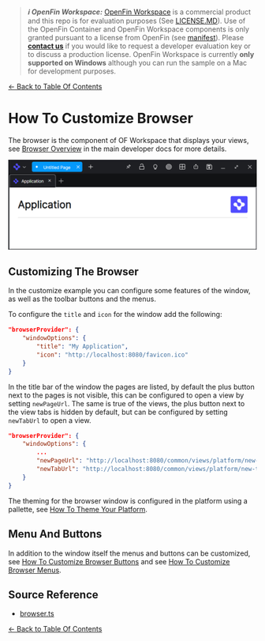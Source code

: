> **_:information_source: OpenFin Workspace:_** [OpenFin Workspace](https://www.openfin.co/workspace/) is a commercial product and this repo is for evaluation purposes (See [LICENSE.MD](../LICENSE.MD)). Use of the OpenFin Container and OpenFin Workspace components is only granted pursuant to a license from OpenFin (see [manifest](../public/manifest.fin.json)). Please [**contact us**](https://www.openfin.co/workspace/poc/) if you would like to request a developer evaluation key or to discuss a production license.
> OpenFin Workspace is currently **only supported on Windows** although you can run the sample on a Mac for development purposes.

[<- Back to Table Of Contents](../README.md)

# How To Customize Browser

The browser is the component of OF Workspace that displays your views, see [Browser Overview](https://developers.openfin.co/of-docs/docs/browser-sdk-overview) in the main developer docs for more details.

![Browser](./assets/browser-window.png)

## Customizing The Browser

In the customize example you can configure some features of the window, as well as the toolbar buttons and the menus.

To configure the `title` and `icon` for the window add the following:

```json
"browserProvider": {
    "windowOptions": {
        "title": "My Application",
        "icon": "http://localhost:8080/favicon.ico"
    }
}
```

In the title bar of the window the pages are listed, by default the plus button next to the pages is not visible, this can be configured to open a view by setting `newPageUrl`. The same is true of the views, the plus button next to the view tabs is hidden by default, but can be configured by setting `newTabUrl` to open a view.

```json
"browserProvider": {
    "windowOptions": {
        ...
        "newPageUrl": "http://localhost:8080/common/views/platform/new-page.html",
        "newTabUrl": "http://localhost:8080/common/views/platform/new-tab.html"
    }
}
```

The theming for the browser window is configured in the platform using a pallette, see [How To Theme Your Platform](./how-to-theme-your-platform.md).

## Menu And Buttons

In addition to the window itself the menus and buttons can be customized, see [How To Customize Browser Buttons](./how-to-customize-browser-buttons.md) and see [How To Customize Browser Menus](./how-to-customize-browser-menus.md).

## Source Reference

- [browser.ts](../client/src/framework/platform/browser.ts)

[<- Back to Table Of Contents](../README.md)
